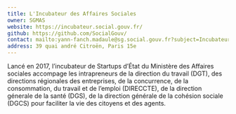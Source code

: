 ```yaml
---
title: L'Incubateur des Affaires Sociales
owner: SGMAS
website: https://incubateur.social.gouv.fr/
github: https://github.com/SocialGouv/
contact: mailto:yann-fanch.madaule@sg.social.gouv.fr?subject=Incubateurs
address: 39 quai andré Citroën, Paris 15e
---
```


Lancé en 2017, l’incubateur de Startups d’État du Ministère des Affaires sociales accompage les intrapreneurs de la direction du travail (DGT), des directions régionales des entreprises, de la concurrence, de la consommation, du travail et de l’emploi (DIRECCTE), de la direction génerale de la santé (DGS), de la direction générale de la cohésion sociale (DGCS) pour faciliter la vie des citoyens et des agents.
